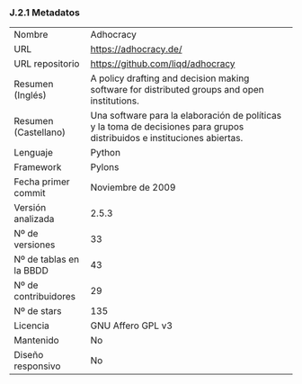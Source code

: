 ### J.2.1 Metadatos

<table>
  <tr>
    <td>Nombre</td>
    <td>Adhocracy</td>
  </tr>
  <tr>
    <td>URL</td>
    <td><a href="https://adhocracy.de/">https://adhocracy.de/</a>  </td>
  </tr>
  <tr>
    <td>URL repositorio</td>
    <td><a href="https://github.com/liqd/adhocracy">https://github.com/liqd/adhocracy</a> </td>
  </tr>
  <tr>
    <td>Resumen (Inglés)</td>
    <td>A policy drafting and decision making software for distributed groups and open institutions.</td>
  </tr>
  <tr>
    <td>Resumen (Castellano)</td>
    <td>Una software para la elaboración de políticas y la toma de decisiones para grupos distribuidos e instituciones abiertas.</td>
  </tr>
  <tr>
    <td>Lenguaje</td>
    <td>Python</td>
  </tr>
  <tr>
    <td>Framework</td>
    <td>Pylons</td>
  </tr>
  <tr>
    <td>Fecha primer commit</td>
    <td>Noviembre de 2009</td>
  </tr>
  <tr>
    <td>Versión analizada</td>
    <td>2.5.3</td>
  </tr>
  <tr>
    <td>Nº de versiones</td>
    <td>33</td>
  </tr>
  <tr>
    <td>Nº de tablas en la BBDD</td>
    <td>43</td>
  </tr>
  <tr>
    <td>Nº de contribuidores</td>
    <td>29</td>
  </tr>
  <tr>
    <td>Nº de stars</td>
    <td>135</td>
  </tr>
  <tr>
    <td>Licencia</td>
    <td>GNU Affero GPL v3</td>
  </tr>
  <tr>
    <td>Mantenido</td>
    <td>No</td>
  </tr>
  <tr>
    <td>Diseño responsivo</td>
    <td>No</td>
  </tr>
</table>



